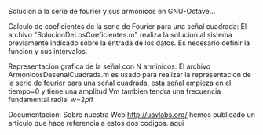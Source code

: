 
Solucion a la serie de fourier y sus armonicos en GNU-Octave...


Calculo de coeficientes de la serie de Fourier para una señal cuadrada:
El archivo "SolucionDeLosCoeficientes.m" realiza la solucion al sistema previamente indicado sobre la entrada de los datos. 
Es necesario definir la funcion y sus intervalos. 

Representacion grafica de la señal con N arminicos:
El archivo ArmonicosDesenalCuadrada.m es usado para realizar la representacion de la serie de fourier para una señal cuadrada, esta señal  empieza en el tiempo=0 y tiene una amplitud Vm tambien tendra una frecuencia fundamental radial w=2*pi*f

Documentacion:
Sobre nuestra Web http://uavlabs.org/ hemos publicado un articulo que hace referencia a estos dos codigos. 
aqui 

